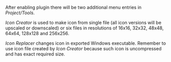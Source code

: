 After enabling plugin there will be two additional menu entries in *Project/Tools*.

*Icon Creator* is used to make icon from single file (all icon versions will be upscaled or downscaled) or six files in resolutions of 16x16, 32x32, 48x48, 64x64, 128x128 and 256x256.

*Icon Replacer* changes icon in exported Windows executable. Remember to use icon file created by *Icon Creator* because such icon is uncompressed and has exact required size.

